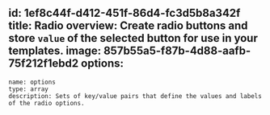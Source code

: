 id: 1ef8c44f-d412-451f-86d4-fc3d5b8a342f
title: Radio
overview: Create radio buttons and store `value` of the selected button for use in your templates.
image: 857b55a5-f87b-4d88-aafb-75f212f1ebd2
options:
  -
    name: options
    type: array
    description: Sets of key/value pairs that define the values and labels of the radio options.
